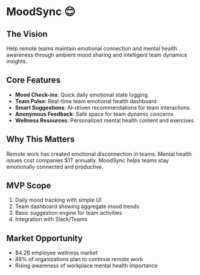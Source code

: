 # MoodSync 😊

## The Vision
Help remote teams maintain emotional connection and mental health awareness through ambient mood sharing and intelligent team dynamics insights.

## Core Features
- **Mood Check-ins**: Quick daily emotional state logging
- **Team Pulse**: Real-time team emotional health dashboard
- **Smart Suggestions**: AI-driven recommendations for team interactions
- **Anonymous Feedback**: Safe space for team dynamic concerns
- **Wellness Resources**: Personalized mental health content and exercises

## Why This Matters
Remote work has created emotional disconnection in teams. Mental health issues cost companies $1T annually. MoodSync helps teams stay emotionally connected and productive.

## MVP Scope
1. Daily mood tracking with simple UI
2. Team dashboard showing aggregate mood trends
3. Basic suggestion engine for team activities
4. Integration with Slack/Teams

## Market Opportunity
- $4.2B employee wellness market
- 88% of organizations plan to continue remote work
- Rising awareness of workplace mental health importance
